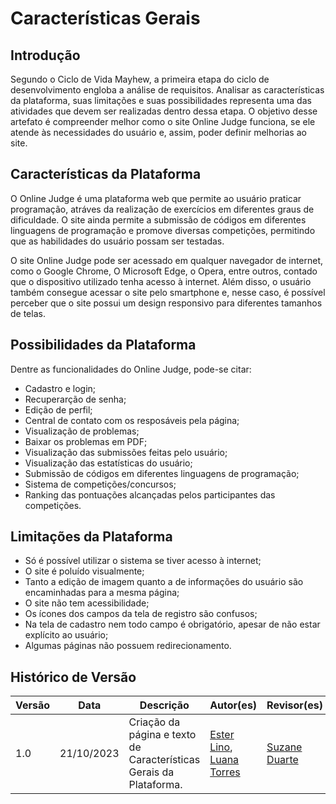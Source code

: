 # **Características Gerais**

## Introdução

Segundo o Ciclo de Vida Mayhew, a primeira etapa do ciclo de desenvolvimento engloba a análise de requisitos. Analisar as características da plataforma, suas limitações e suas possibilidades representa uma das atividades que devem ser realizadas dentro dessa etapa. O objetivo desse artefato é compreender melhor como o site Online Judge funciona, se ele atende às necessidades do usuário e, assim, poder definir melhorias ao site.

## Características da Plataforma

O Online Judge é uma plataforma web que permite ao usuário praticar programação, atráves da realização de exercícios em diferentes graus de dificuldade. O site ainda permite a submissão de códigos em diferentes linguagens de programação e promove diversas competições, permitindo que as habilidades do usuário possam ser testadas.

O site Online Judge pode ser acessado em qualquer navegador de internet, como o Google Chrome, O Microsoft Edge, o Opera, entre outros, contado que o dispositivo utilizado tenha acesso à internet. Além disso, o usuário também consegue acessar o site pelo smartphone e, nesse caso, é possível perceber que o site possui um design responsivo para diferentes tamanhos de telas.

## Possibilidades da Plataforma

Dentre as funcionalidades do Online Judge, pode-se citar:

* Cadastro e login;
* Recuperarção de senha;
* Edição de perfil;
* Central de contato com os resposáveis pela página;
* Visualização de problemas;
* Baixar os problemas em PDF;
* Visualização das submissões feitas pelo usuário;
* Visualização das estatísticas do usuário;
* Submissão de códigos em diferentes linguagens de programação;
* Sistema de competições/concursos;
* Ranking das pontuações alcançadas pelos participantes das competições.

## Limitações da Plataforma

* Só é possível utilizar o sistema se tiver acesso à internet;
* O site é poluído visualmente;
* Tanto a edição de imagem quanto a de informações do usuário são encaminhadas para a mesma página;
* O site não tem acessibilidade;
* Os ícones dos campos da tela de registro são confusos;
* Na tela de cadastro nem todo campo é obrigatório, apesar de não estar explícito ao usuário;
* Algumas páginas não possuem redirecionamento.

## Histórico de Versão

| Versão | Data       | Descrição                                       | Autor(es)                                                                                     | Revisor(es)                                      |
| ------ | ---------- | ----------------------------------------------- | --------------------------------------------------------------------------------------------- | ------------------------------------------------ |
| 1.0  | 21/10/2023 | Criação da página e texto de Características Gerais da Plataforma. | [Ester Lino](https://github.com/esteerlino), [Luana Torres](https://github.com/luanatorress) | [Suzane Duarte](https://github.com/suzaneduarte) |
